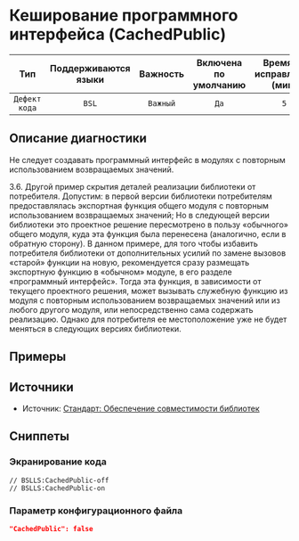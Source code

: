 # Кеширование программного интерфейса (CachedPublic)

| Тип | Поддерживаются<br/>языки | Важность | Включена<br/>по умолчанию | Время на<br/>исправление (мин) | Тэги |
| :-: | :-: | :-: | :-: | :-: | :-: |
| `Дефект кода` | `BSL` | `Важный` | `Да` | `5` | `standard`<br/>`design` |

<!-- Блоки выше заполняются автоматически, не трогать -->
## Описание диагностики

Не следует создавать программный интерфейс в модулях с повторным использованием возвращаемых значений.

3.6. Другой пример скрытия деталей реализации библиотеки от потребителя. 
Допустим: в первой версии библиотеки потребителям предоставлялась экспортная функция общего модуля с повторным использованием 
возвращаемых значений; Но в следующей версии библиотеки это проектное решение пересмотрено в пользу 
«обычного» общего модуля, куда эта функция была перенесена (аналогично, если в обратную сторону). В данном примере, 
для того чтобы избавить потребителя библиотеки от дополнительных усилий по замене вызовов «старой» функции на новую,
рекомендуется сразу размещать экспортную функцию в «обычном» модуле, в его разделе «программный интерфейс». Тогда эта
функция, в зависимости от текущего проектного решения, может вызывать служебную функцию из модуля с повторным 
использованием возвращаемых значений или из любого другого модуля, или непосредственно сама содержать реализацию. 
Однако для потребителя ее местоположение уже не будет меняться в следующих версиях библиотеки.

## Примеры
<!-- В данном разделе приводятся примеры, на которые диагностика срабатывает, а также можно привести пример, как можно исправить ситуацию -->

## Источники
<!-- Необходимо указывать ссылки на все источники, из которых почерпнута информация для создания диагностики -->

* Источник: [Стандарт: Обеспечение совместимости библиотек](https://its.1c.ru/db/v8std#content:644:hdoc:3.6)

## Сниппеты

<!-- Блоки ниже заполняются автоматически, не трогать -->
### Экранирование кода

```bsl
// BSLLS:CachedPublic-off
// BSLLS:CachedPublic-on
```

### Параметр конфигурационного файла

```json
"CachedPublic": false
```
